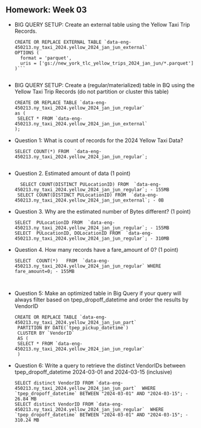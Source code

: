 ## Homework: Week 03

- BIG QUERY SETUP:  Create an external table using the Yellow Taxi Trip Records.
    ```
    CREATE OR REPLACE EXTERNAL TABLE `data-eng-450213.ny_taxi_2024.yellow_2024_jan_jun_external` 
    OPTIONS (
      format = 'parquet',
      uris = ['gs://new_york_tlc_yellow_trips_2024_jan_jun/*.parquet']
    )```


- BIG QUERY SETUP:  Create a (regular/materialized) table in BQ using the Yellow Taxi Trip Records (do not partition or cluster this table)
     ```
    CREATE OR REPLACE TABLE `data-eng-450213.ny_taxi_2024.yellow_2024_jan_jun_regular` 
    as (
      SELECT * FROM `data-eng-450213.ny_taxi_2024.yellow_2024_jan_jun_external`
    );
     ```

- Question 1: What is count of records for the 2024 Yellow Taxi Data?  
    ```
  SELECT COUNT(*) FROM  `data-eng-450213.ny_taxi_2024.yellow_2024_jan_jun_regular`;
 

- Question 2. Estimated amount of data (1 point)  
   ```
     SELECT COUNT(DISTINCT PULocationID) FROM  `data-eng-450213.ny_taxi_2024.yellow_2024_jan_jun_regular`; - 155MB  
    SELECT COUNT(DISTINCT PULocationID) FROM  `data-eng-450213.ny_taxi_2024.yellow_2024_jan_jun_external`; - 0B

- Question 3. Why are the estimated number of Bytes different? (1 point)  
    ```
  SELECT  PULocationID FROM  `data-eng-450213.ny_taxi_2024.yellow_2024_jan_jun_regular`; - 155MB  
    SELECT  PULocationID, DOLocationID FROM  `data-eng-450213.ny_taxi_2024.yellow_2024_jan_jun_regular`; - 310MB

- Question 4. How many records have a fare_amount of 0? (1 point)  
    ```
  SELECT  COUNT(*)   FROM  `data-eng-450213.ny_taxi_2024.yellow_2024_jan_jun_regular` WHERE fare_amount=0; - 155MB



- Question 5: Make an optimized table in Big Query if your query will always filter based on tpep_dropoff_datetime and order the results by VendorID 
   ```
   CREATE OR REPLACE TABLE `data-eng-450213.ny_taxi_2024.yellow_2024_jan_jun_part`
    PARTITION BY DATE(`tpep_pickup_datetime`)
    CLUSTER BY `VendorID`
    AS (  
    SELECT * FROM `data-eng-450213.ny_taxi_2024.yellow_2024_jan_jun_regular` 
    )
 
- Question 6: Write a query to retrieve the distinct VendorIDs between tpep_dropoff_datetime 2024-03-01 and 2024-03-15 (inclusive)
  
    ```
  SELECT distinct VendorID FROM `data-eng-450213.ny_taxi_2024.yellow_2024_jan_jun_part`  WHERE `tpep_dropoff_datetime` BETWEEN "2024-03-01" AND "2024-03-15"; - 26.84 MB  
    SELECT distinct VendorID FROM `data-eng-450213.ny_taxi_2024.yellow_2024_jan_jun_regular`  WHERE `tpep_dropoff_datetime` BETWEEN "2024-03-01" AND "2024-03-15"; - 310.24 MB


 
